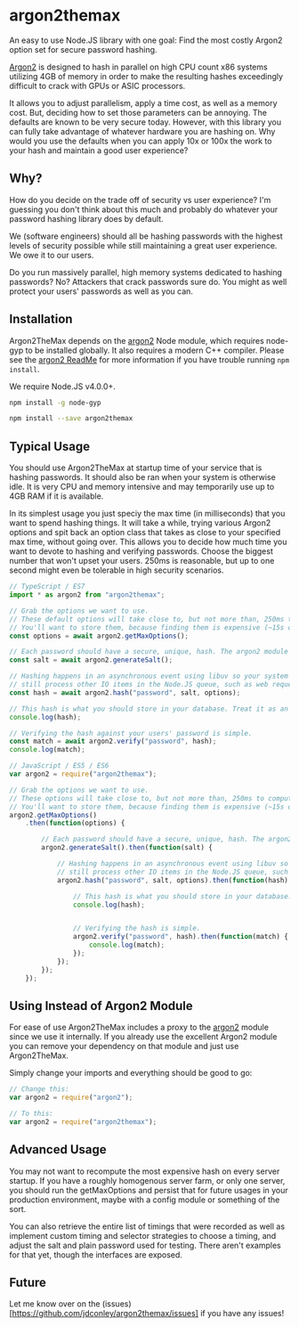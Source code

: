 # argon2themax
An easy to use Node.JS library with one goal:
Find the most costly Argon2 option set for secure password hashing.

[Argon2](https://github.com/P-H-C/phc-winner-argon2) is designed to
hash in parallel on high CPU count x86 systems utilizing 4GB of memory
in order to make the resulting hashes exceedingly difficult to crack
with GPUs or ASIC processors.

It allows you to adjust parallelism, apply a time cost, as well as a
memory cost. But, deciding how to set those parameters can be annoying.
The defaults are known to be very secure today. However, with this
library you can fully take advantage of whatever hardware you are hashing
on. Why would you use the defaults when you can apply 10x or 100x the
work to your hash and maintain a good user experience?

## Why?
How do you decide on the trade off of security vs user experience?
I'm guessing you don't think about this much and probably do whatever
your password hashing library does by default.

We (software engineers) should all be hashing passwords with the highest
levels of security possible while still maintaining a great user
experience. We owe it to our users.

Do you run massively parallel, high memory systems dedicated to hashing
passwords? No? Attackers that crack passwords sure do. You might as well
protect your users' passwords as well as you can.

## Installation
Argon2TheMax depends on the [argon2](https://github.com/ranisalt/node-argon2) Node module, which
requires node-gyp to be installed globally. It also requires a modern
C++ compiler. Please see the [argon2 ReadMe](https://github.com/ranisalt/node-argon2)
for more information if you have trouble running `npm install`.

We require Node.JS v4.0.0+.

```sh
npm install -g node-gyp

npm install --save argon2themax
```

## Typical Usage
You should use Argon2TheMax at startup time of your service that is hashing
passwords. It should also be ran when your system is otherwise idle. It is
very CPU and memory intensive and may temporarily use up to 4GB RAM if it 
is available.

In its simplest usage you just speciy the max time (in milliseconds)
that you want to spend hashing things. It will take a while, trying various 
Argon2 options and spit back an option class that takes as close to your
specified max time, without going over. This allows you to decide how much 
time you want to devote to hashing and verifying passwords. Choose the biggest
number that won't upset your users. 250ms is reasonable, but up to one
second might even be tolerable in high security scenarios.

```ts
// TypeScript / ES7
import * as argon2 from "argon2themax";

// Grab the options we want to use.
// These default options will take close to, but not more than, 250ms to compute a hash.
// You'll want to store them, because finding them is expensive (~15s on my laptop).
const options = await argon2.getMaxOptions();

// Each password should have a secure, unique, hash. The argon2 module provides that.
const salt = await argon2.generateSalt();

// Hashing happens in an asynchronous event using libuv so your system can
// still process other IO items in the Node.JS queue, such as web requests.
const hash = await argon2.hash("password", salt, options);

// This hash is what you should store in your database. Treat it as an opaque string.
console.log(hash);

// Verifying the hash against your users' password is simple.
const match = await argon2.verify("password", hash);
console.log(match);
```

```js
// JavaScript / ES5 / ES6
var argon2 = require("argon2themax");

// Grab the options we want to use.
// These options will take close to, but not more than, 250ms to compute a hash!
// You'll want to store them, because finding them is expensive (~15s on my laptop).
argon2.getMaxOptions()
    .then(function(options) {

        // Each password should have a secure, unique, hash. The argon2 module provides that.
        argon2.generateSalt().then(function(salt) {

            // Hashing happens in an asynchronous event using libuv so your system can
            // still process other IO items in the Node.JS queue, such as web requests.
            argon2.hash("password", salt, options).then(function(hash) {

                // This hash is what you should store in your database. Treat it as an opaque string.
                console.log(hash);


                // Verifying the hash is simple.
                argon2.verify("password", hash).then(function(match) {
                    console.log(match);
                });
            });
        });
    });
```

## Using Instead of Argon2 Module
For ease of use Argon2TheMax includes a proxy to the [argon2](https://github.com/ranisalt/node-argon2)
module since we use it internally. If you already use the excellent Argon2 module
you can remove your dependency on that module and just use Argon2TheMax.

Simply change your imports and everything should be good to go:

```js
// Change this:
var argon2 = require("argon2");

// To this:
var argon2 = require("argon2themax");
```

## Advanced Usage
You may not want to recompute the most expensive hash on every server startup.
If you have a roughly homogenous server farm, or only one server, you should run
the getMaxOptions and persist that for future usages in your production environment,
maybe with a config module or something of the sort.

You can also retrieve the entire list of timings that were recorded as well as 
implement custom timing and selector strategies to choose a timing, and adjust 
the salt and plain password used for testing. There aren't examples for that yet,
though the interfaces are exposed.

## Future
Let me know over on the (issues)[https://github.com/jdconley/argon2themax/issues] if you have any issues!